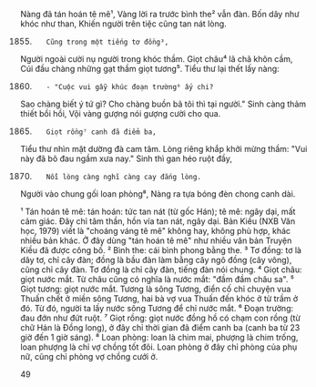 Nàng đã tán hoán tê mê¹,
Vàng lời ra trước bình the² vẫn đàn.
Bốn dây như khóc như than,
Khiến người trên tiệc cũng tan nát lòng.

1855.        Cũng trong một tiếng tơ đồng³,
Người ngoài cười nụ người trong khóc thầm.
Giọt châu⁴ lã chã khôn cầm,
Cúi đầu chàng những gạt thầm giọt tương⁵.
Tiểu thư lại thết lấy nàng:

1860.        - "Cuộc vui gẫy khúc đoạn trường⁶ ấy chi?
Sao chàng biết ý tứ gì?
Cho chàng buồn bã tôi thì tại người."
Sinh càng thảm thiết bồi hồi,
Vội vàng gượng nói gượng cười cho qua.

1865.        Giọt rồng⁷ canh đã điểm ba,
Tiểu thư nhìn mặt dường đà cam tâm.
Lòng riêng khắp khởi mừng thầm:
"Vui này đã bõ đau ngầm xưa nay."
Sinh thì gan héo ruột đầy,

1870.        Nỗi lòng càng nghĩ càng cay đắng lòng.
Người vào chung gối loan phòng⁸,
Nàng ra tựa bóng đèn chong canh dài.

¹ Tán hoán tê mê: tán hoán: tức tan nát (từ gốc Hán); tê mê: ngây dại, mất cảm giác. Đây chỉ tâm thần, hồn vía tan nát, ngây dại. Bản Kiều (NXB Văn học, 1979) viết là "choáng váng tê mê" không hay, không phù hợp, khác nhiều bản khác. Ở đây dùng "tán hoán tê mê" như nhiều văn bản Truyện Kiều đã được công bố.
² Bình the: cái bình phong bằng the.
³ Tơ đồng: tơ là dây tơ, chỉ cây đàn; đồng là bầu đàn làm bằng cây ngô đồng (cây vông), cũng chỉ cây đàn. Tơ đồng là chỉ cây đàn, tiếng đàn nói chung.
⁴ Giọt châu: giọt nước mắt. Từ châu cũng có nghĩa là nước mắt: "đầm đầm châu sa".
⁵ Giọt tương: giọt nước mắt. Tương là sông Tương, điển cố chỉ chuyện vua Thuấn chết ở miền sông Tương, hai bà vợ vua Thuấn đến khóc ở từ trầm ở đó. Từ đó, người ta lấy nước sông Tương để chỉ nước mắt.
⁶ Đoạn trường: đau đớn như đứt ruột.
⁷ Giọt rồng: giọt nước đồng hồ có chạm con rồng (từ chữ Hán là Đồng long), ở đây chỉ thời gian đã điểm canh ba (canh ba từ 23 giờ đến 1 giờ sáng).
⁸ Loan phòng: loan là chim mai, phượng là chim trống, loan phượng là chỉ vợ chồng tốt đôi. Loan phòng ở đây chỉ phòng của phụ nữ, cũng chỉ phòng vợ chồng cưới ở.

49